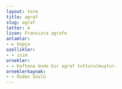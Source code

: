 ```yaml
---
layout: term
title: agraf
slug: agraf
letter: A
lisan: Fransızca agrafe
anlamlar:
- ► kopça
ozellikler:
- - isim
ornekler:
- - Kaftana önde bir agraf tutturulmuştur.
orneklerkaynak:
- - Özden Süslü
---
```

